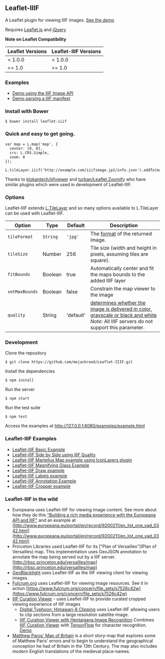 ## Leaflet-IIIF

A Leaflet plugin for viewing IIIF images. [See the demo](http://mejackreed.github.io/Leaflet-IIIF/examples/example.html)

Requires [Leaflet.js](http://leafletjs.com/) and [jQuery](http://jquery.com/)

**Note on Leaflet Compatibility**

Leaflet Versions | Leaflet-IIIF Versions
---------------- | ---------------------
< 1.0.0 | < 1.0.0
>= 1.0 | >= 1.0

### Examples

 - [Demo using the IIIF Image API](http://mejackreed.github.io/Leaflet-IIIF/examples/example.html)
 - [Demo parsing a IIIF manifest](http://mejackreed.github.io/Leaflet-IIIF/examples/manifest.html)

### Install with Bower

```
$ bower install leaflet-iiif
```

### Quick and easy to get going.

```
var map = L.map('map', {
  center: [0, 0],
  crs: L.CRS.Simple,
  zoom: 0
});

L.tileLayer.iiif('http://example.com/iiifimage.jp2/info.json').addTo(map);
```

Thanks to [klokantech/iiifviewer](https://github.com/klokantech/iiifviewer) and [turban/Leaflet.Zoomify](https://github.com/turban/Leaflet.Zoomify) who have similar plugins which were used in development of Leaflet-IIIF.

### Options

Leaflet-IIIF extends [L.TileLayer](http://leafletjs.com/reference.html#tilelayer) and so many options available to L.TileLayer can be used with Leaflet-IIIF.

Option | Type | Default | Description
------ | ---- | ------- | -----------
`tileFormat` | `String` | `'jpg'` | The [format](http://iiif.io/api/image/2.0/#format) of the returned image.
`tileSize` | Number | 256 | Tile size (width and height in pixels, assuming tiles are square).
`fitBounds` | Boolean | true | Automatically center and fit the maps bounds to the added IIIF layer
`setMaxBounds` | Boolean | false | Constrain the map viewer to the image
`quality` | String | 'default' | [determines whether the image is delivered in color, grayscale or black and white](http://iiif.io/api/image/2.0/#quality) _Note:_ All IIIF servers do not support this parameter.

### Development

Clone the repository

```
$ git clone https://github.com/mejackreed/Leaflet-IIIF.git
```

Install the dependencies

```
$ npm install
```

Run the server

```
$ npm start
```

Run the test suite

```
$ npm test
```

Access the examples at http://127.0.0.1:8080/examples/example.html

### Leaflet-IIIF Examples

 - [Leaflet-IIIF Basic Example](http://bl.ocks.org/mejackreed/b0aba2ff6f5a54f197767313fbc5a26e)
 - [Leaflet-IIIF Side by Side using IIIF Quality](http://bl.ocks.org/mejackreed/80c4248278517475a30190b427cb5c9c)
 - [Leaflet-IIIF Martellus Map example using IconLayers plugin](http://bl.ocks.org/mejackreed/6e3fb8e69189dadb4be7d0926a6a14a5)
 - [Leaflet-IIIF Magnifying Glass Example](http://bl.ocks.org/mejackreed/f3904b28bb99abea32951f04ce6eb4cd)
 - [Leaflet-IIIF Draw example](http://bl.ocks.org/mejackreed/462e89092ce71ae7dd09e6074d60f2e0)
 - [Leaflet-IIIF Labels example](http://bl.ocks.org/mejackreed/68092c44c95ef31fefcfe6f683116f77)
 - [Leaflet-IIIF Annotation Example](http://bl.ocks.org/mejackreed/2724146adfe91233c74120b9056fba06)
 - [Leaflet-IIIF Cropper example](https://bl.ocks.org/mejackreed/6936585f435b60aa9451ae2bc1c199f2)

### Leaflet-IIIF in the wild

 - Europeana uses Leaflet-IIIF for viewing image content. See more about how they do this ["Building a rich media experience with the Europeana API and IIIF"](http://labs.europeana.eu/blog/building-a-rich-media-experience-with-the-europeana-api-and-iiif) and an example at [http://www.europeana.eu/portal/en/record/9200211/en_list_one_vad_0342.html](http://www.europeana.eu/portal/en/record/9200211/en_list_one_vad_0342.html)
 - Princeton Libraries used Leaflet-IIIF for its ["Plan of Versailles"](Plan of Versailles) map. This implementation uses GeoJSON annotation to annotate the map being served out by a IIIF server. [http://rbsc.princeton.edu/versailles/map](http://rbsc.princeton.edu/versailles/map)
 - [GeoBlacklight](http://geoblacklight.org/) uses Leaflet-IIIF as the IIIF viewing client for viewing images.
 - [Fulcrum.org](https://www.fulcrum.org/) uses Leaflet-IIIF for viewing image resources. See it in action [https://www.fulcrum.org/concern/file_sets/s7526c42w](https://www.fulcrum.org/concern/file_sets/s7526c42w)
 - [IIIF Curation Viewer](http://codh.rois.ac.jp/software/iiif-curation-viewer/) - uses Leaflet-IIIF to provide curated cropped viewing experience of IIIF images
   - [Digital Typhoon: Himawari-8 Clipping](http://agora.ex.nii.ac.jp/digital-typhoon/himawari-3g/clipping/index.html.en) uses Leaflet-IIIF allowing users to clip sections from a large resolution satellite image.
   - [IIIF Curation Viewer with Hentaigana Image Recognition](http://npn-2sc1815j.appspot.com/hentaigana/) Combines [IIIF Curation Viewer](http://codh.rois.ac.jp/software/iiif-curation-viewer) with [TensorFlow](https://www.tensorflow.org/) for character recognition. [Demo](https://twitter.com/2SC1815J/status/805064098207535104)
 - [Matthew Paros' Map of Britain](http://bl.ocks.org/mapsmania/raw/6486214d30f8684bd1a0550481138d5e/) is a short story-map that explores some of Matthew Paris' errors and to begin to understand the geographical conception he had of Britain in the 13th Century. The map also includes modern English translations of the medieval place-names.
